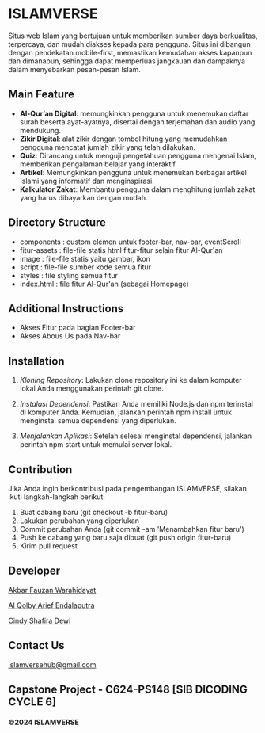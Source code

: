 # ISLAMVERSE

Situs web Islam yang bertujuan untuk memberikan sumber daya berkualitas, terpercaya, dan mudah diakses kepada para pengguna. Situs ini dibangun dengan pendekatan mobile-first, memastikan kemudahan akses kapanpun dan dimanapun, sehingga dapat memperluas jangkauan dan dampaknya dalam menyebarkan pesan-pesan Islam.

## Main Feature

- **Al-Qur’an Digital**: memungkinkan pengguna untuk menemukan daftar surah beserta ayat-ayatnya, disertai dengan terjemahan dan audio yang mendukung.
- **Zikir Digital**: alat zikir dengan tombol hitung yang memudahkan pengguna mencatat jumlah zikir yang telah dilakukan.
- **Quiz**: Dirancang untuk menguji pengetahuan pengguna mengenai Islam, memberikan pengalaman belajar yang interaktif.
- **Artikel**: Memungkinkan pengguna untuk menemukan berbagai artikel Islami yang informatif dan menginspirasi.
- **Kalkulator Zakat**: Membantu pengguna dalam menghitung jumlah zakat yang harus dibayarkan dengan mudah.

## Directory Structure
- components : custom elemen untuk footer-bar, nav-bar, eventScroll
- fitur-assets : file-file statis html fitur-fitur selain fitur Al-Qur'an
- image : file-file statis yaitu gambar, ikon
- script : file-file sumber kode semua fitur
- styles : file styling semua fitur
- index.html : file fitur Al-Qur'an (sebagai Homepage)

## Additional Instructions
- Akses Fitur pada bagian Footer-bar
- Akses Abous Us pada Nav-bar
  
## Installation

1. *Kloning Repository*: Lakukan clone repository ini ke dalam komputer lokal Anda menggunakan perintah git clone.

2. *Instalasi Dependensi*: Pastikan Anda memiliki Node.js dan npm terinstal di komputer Anda. Kemudian, jalankan perintah npm install untuk menginstal semua dependensi yang diperlukan.

3. *Menjalankan Aplikasi*: Setelah selesai menginstal dependensi, jalankan perintah npm start untuk memulai server lokal.

## Contribution

Jika Anda ingin berkontribusi pada pengembangan ISLAMVERSE, silakan ikuti langkah-langkah berikut:

1. Buat cabang baru (git checkout -b fitur-baru)
2. Lakukan perubahan yang diperlukan
3. Commit perubahan Anda (git commit -am 'Menambahkan fitur baru')
4. Push ke cabang yang baru saja dibuat (git push origin fitur-baru)
5. Kirim pull request

## Developer

[Akbar Fauzan Warahidayat](https://github.com/AkbarFauzanWarahidayat)

[Al Qolby Arief Endalaputra](https://github.com/qolbyarf)

[Cindy Shafira Dewi](https://github.com/cylevire)

## Contact Us 

islamversehub@gmail.com

## Capstone Project - C624-PS148 [SIB DICODING CYCLE 6]

#### ©2024 ISLAMVERSE

